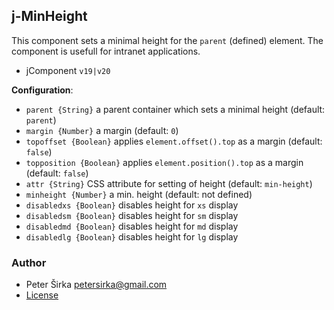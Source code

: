 ## j-MinHeight

This component sets a minimal height for the `parent` (defined) element. The component is usefull for intranet applications.

- jComponent `v19|v20`

__Configuration__:

- `parent {String}` a parent container which sets a minimal height (default: `parent`)
- `margin {Number}` a margin (default: `0`)
- `topoffset {Boolean}` applies `element.offset().top` as a margin (default: `false`)
- `topposition {Boolean}` applies `element.position().top` as a margin (default: `false`)
- `attr {String}` CSS attribute for setting of height (default: `min-height`)
- `minheight {Number}` a min. height (default: not defined)
- `disabledxs {Boolean}` disables height for `xs` display
- `disabledsm {Boolean}` disables height for `sm` display
- `disabledmd {Boolean}` disables height for `md` display
- `disabledlg {Boolean}` disables height for `lg` display

### Author

- Peter Širka <petersirka@gmail.com>
- [License](https://www.totaljs.com/license/)